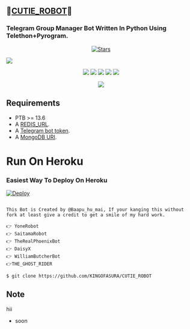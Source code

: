 ## 🌟[CUTIE_ROBOT](https://telegram.dog/CUTIE_ROBOT)🌟
### Telegram Group Manager Bot Written In Python Using Telethon+Pyrogram.

<p align="center">
    <a href="https://github.com/KINGOFASURA/CUTIE_ROBOT/stargazers"><img src="https://img.shields.io/github/stars/KINGOFASURA/CUTE_ROBOT?label=Stars&style=flat-square&logo=github&color=teal" alt="Stars" /></a>
</p>

 <a href="https://t.me/cute_robot_hai" alt="CUTEROBOT"> <img src="https://img.shields.io/badge/%F0%9F%A4%96%20-CUTE_ROBOT On Telegram!-blue" /> </a>


<p align="center">
    <a href="https://github.com/KINGOFASURA/CUTIE_ROBOT"> <img src="https://img.shields.io/github/repo-size/KINGOFASURA/CUTE_ROBOT?color=fuchsia&logo=github&logoColor=red&style=for-the-badge" /></a>
    <a href="https://github.com/KINGOFASURA/CUTIE_ROBOT/commits/DARK"> <img src="https://img.shields.io/github/last-commit/KINGOFASURA/CUTE_ROBOT?color=indigo&logo=github&logoColor=green&style=for-the-badge" /></a>
    <a href="https://github.com/KINGOFASURA/CUTIE_ROBOT/issues"> <img src="https://img.shields.io/github/issues/KINGOFASURA/CUTE_ROBOT?color=green&logo=github&logoColor=yellow&style=for-the-badge" /></a>
    <a href="https://github.com/KINGOFASURA/CUTIE_ROBOT/new/members"> <img src="https://img.shields.io/github/fork/KINGOFASURA/CUTE_ROBOT?color=olive&logo=github&logoColor=maroon&style=for-the-badge" /></a>  
    <a href="https://pypi.org/project/telethon/"> <img src="https://img.shields.io/pypi/v/telethon?color=aqua&label=telethon&logo=python&logoColor=blue&style=for-the-badge" /></a>
</p>

<p align="center">
  <img src="https://telegra.ph/file/4977514f30ff13c11363b.jpg">
</p>

## Requirements

- PTB >= 13.6
- A [REDIS_URL](https://redis.com).
- A [Telegram bot token](https://t.me/botfather).
- A [MongoDB URI](https://telegra.ph/How-To-get-Mongodb-URI-04-06).


# Run On Heroku

### Easiest Way To Deploy On Heroku 


[![Deploy](https://www.herokucdn.com/deploy/button.svg)](https://heroku.com/deploy?template=https://github.com/KINGOFASURA/CUTIE_ROBOT/)

```

This Bot is Created by @Baapu_hu_mai, If your kanging this without fork at least give a credit to get a smile of my hard work.
 
👉 YoneRobot
👉 SaitamaRobot 
👉 TheRealPhoenixBot
👉 DaisyX 
👉 WilliamButcherBot
👉THE_GHOST_RIDER

$ git clone https://github.com/KINGOFASURA/CUTIE_ROBOT

```



## Note
hii

* soon
